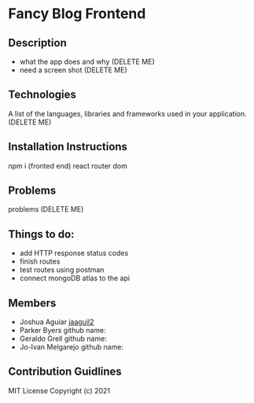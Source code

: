 # Fancy Blog Frontend

## Description
- what the app does and why (DELETE ME)
- need a screen shot (DELETE ME)


## Technologies
A list of the languages, libraries and frameworks used in your application. (DELETE ME)

## Installation Instructions
npm i (fronted end)
react router dom

## Problems
problems (DELETE ME)

## Things to do:
- add HTTP response status codes
- finish routes
- test routes using postman
- connect mongoDB atlas to the api

## Members 

- Joshua Aguiar [jaaguil2](https://github.com/jaaguil2)
- Parker Byers  github name: 
- Geraldo Grell github name: 
- Jo-Ivan Melgarejo github name: 

## Contribution Guidlines


MIT License Copyright (c) 2021


